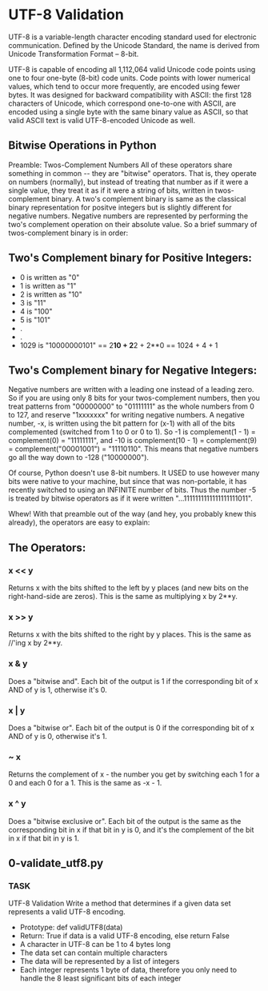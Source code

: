 # UTF-8 Validation
UTF-8 is a variable-length character encoding standard used for electronic communication. Defined by the Unicode Standard, the name is derived from Unicode Transformation Format – 8-bit.

UTF-8 is capable of encoding all 1,112,064 valid Unicode code points using one to four one-byte (8-bit) code units. Code points with lower numerical values, which tend to occur more frequently, are encoded using fewer bytes. It was designed for backward compatibility with ASCII: the first 128 characters of Unicode, which correspond one-to-one with ASCII, are encoded using a single byte with the same binary value as ASCII, so that valid ASCII text is valid UTF-8-encoded Unicode as well.
## Bitwise Operations in Python
Preamble: Twos-Complement Numbers
All of these operators share something in common -- they are "bitwise" operators. That is, they operate on numbers (normally), but instead of treating that number as if it were a single value, they treat it as if it were a string of bits, written in twos-complement binary. A two's complement binary is same as the classical binary representation for positve integers but is slightly different for negative numbers. Negative numbers are represented by performing the two's complement operation on their absolute value. So a brief summary of twos-complement binary is in order:

## Two's Complement binary for Positive Integers:

* 0 is written as "0"
* 1 is written as "1"
* 2 is written as "10"
* 3 is "11"
* 4 is "100"
* 5 is "101"
* .
* .
* 1029 is "10000000101" == 2**10 + 2**2 + 2**0 == 1024 + 4 + 1
## Two's Complement binary for Negative Integers:

Negative numbers are written with a leading one instead of a leading zero. So if you are using only 8 bits for your twos-complement numbers, then you treat patterns from "00000000" to "01111111" as the whole numbers from 0 to 127, and reserve "1xxxxxxx" for writing negative numbers. A negative number, -x, is written using the bit pattern for (x-1) with all of the bits complemented (switched from 1 to 0 or 0 to 1). So -1 is complement(1 - 1) = complement(0) = "11111111", and -10 is complement(10 - 1) = complement(9) = complement("00001001") = "11110110". This means that negative numbers go all the way down to -128 ("10000000").

Of course, Python doesn't use 8-bit numbers. It USED to use however many bits were native to your machine, but since that was non-portable, it has recently switched to using an INFINITE number of bits. Thus the number -5 is treated by bitwise operators as if it were written "...1111111111111111111011".

Whew! With that preamble out of the way (and hey, you probably knew this already), the operators are easy to explain:

## The Operators:
### x << y
Returns x with the bits shifted to the left by y places (and new bits on the right-hand-side are zeros). This is the same as multiplying x by 2**y.
### x >> y
Returns x with the bits shifted to the right by y places. This is the same as //'ing x by 2**y.
### x & y
Does a "bitwise and". Each bit of the output is 1 if the corresponding bit of x AND of y is 1, otherwise it's 0.
### x | y
Does a "bitwise or". Each bit of the output is 0 if the corresponding bit of x AND of y is 0, otherwise it's 1.
### ~ x
Returns the complement of x - the number you get by switching each 1 for a 0 and each 0 for a 1. This is the same as -x - 1.
### x ^ y
Does a "bitwise exclusive or". Each bit of the output is the same as the corresponding bit in x if that bit in y is 0, and it's the complement of the bit in x if that bit in y is 1.

## 0-validate_utf8.py
### TASK
UTF-8 Validation
Write a method that determines if a given data set represents a valid UTF-8 encoding.

* Prototype: def validUTF8(data)
* Return: True if data is a valid UTF-8 encoding, else return False
* A character in UTF-8 can be 1 to 4 bytes long
* The data set can contain multiple characters
* The data will be represented by a list of integers
* Each integer represents 1 byte of data, therefore you only need to handle the 8 least significant bits of each integer
